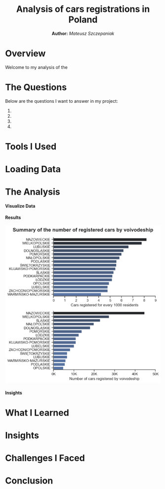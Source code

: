 <center> 

**Analysis of cars registrations in Poland** 
==============================================
**Author:** *Mateusz Szczepaniak*
</center> 

# Overview

Welcome to my analysis of the 


# The Questions

Below are the questions I want to answer in my project:

1. 
2. 
3. 
4. 

# Tools I Used
# Loading Data
# The Analysis


#### Visualize Data


#### Results
![alt text](<Summary of the number of registered cars by voivodeship.png>)
#### Insights

# What I Learned

# Insights

# Challenges I Faced

# Conclusion
